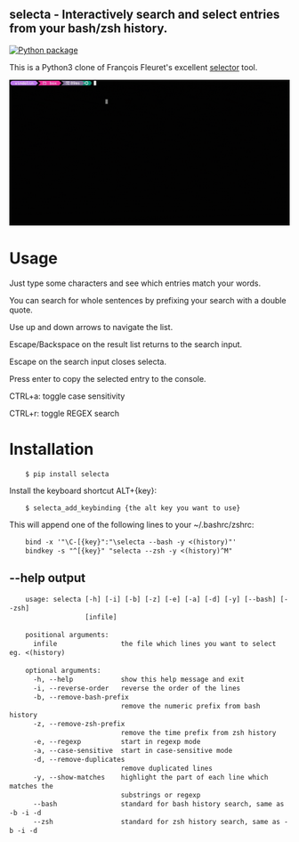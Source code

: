 selecta - Interactively search and select entries from your bash/zsh history.
-----------------------------------------------------------------------------

[![Python package](https://github.com/vindolin/selecta/actions/workflows/python-package.yml/badge.svg?branch=master)](https://github.com/vindolin/selecta/actions/workflows/python-package.yml)

This is a Python3 clone of François Fleuret's excellent [selector](https://fleuret.org/cgi-bin/gitweb/gitweb.cgi?p=selector.git;a=summary) tool.

[![Screencast](https://raw.githubusercontent.com/vindolin/selecta/master/screencast.gif)](https://raw.githubusercontent.com/vindolin/selecta/master/screencast.gif)


Usage
=====
Just type some characters and see which entries match your words.

You can search for whole sentences by prefixing your search with a double quote.

Use up and down arrows to navigate the list.

Escape/Backspace on the result list returns to the search input.

Escape on the search input closes selecta.

Press enter to copy the selected entry to the console.

CTRL+a: toggle case sensitivity

CTRL+r: toggle REGEX search

Installation
============

```shell
    $ pip install selecta
```
Install the keyboard shortcut ALT+{key}:

```shell
    $ selecta_add_keybinding {the alt key you want to use}
```

This will append one of the following lines to your ~/.bashrc/zshrc:

```shell
    bind -x '"\C-[{key}":"\selecta --bash -y <(history)"'
    bindkey -s "^[{key}" "selecta --zsh -y <(history)^M"
```


--help output
-------------

```
    usage: selecta [-h] [-i] [-b] [-z] [-e] [-a] [-d] [-y] [--bash] [--zsh]
                   [infile]

    positional arguments:
      infile                the file which lines you want to select eg. <(history)

    optional arguments:
      -h, --help            show this help message and exit
      -i, --reverse-order   reverse the order of the lines
      -b, --remove-bash-prefix
                            remove the numeric prefix from bash history
      -z, --remove-zsh-prefix
                            remove the time prefix from zsh history
      -e, --regexp          start in regexp mode
      -a, --case-sensitive  start in case-sensitive mode
      -d, --remove-duplicates
                            remove duplicated lines
      -y, --show-matches    highlight the part of each line which matches the
                            substrings or regexp
      --bash                standard for bash history search, same as -b -i -d
      --zsh                 standard for zsh history search, same as -b -i -d
```
